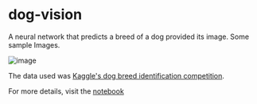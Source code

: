 # dog-vision
A neural network that predicts a breed of a dog provided its image.
Some sample Images.

![image](https://user-images.githubusercontent.com/44321146/141061953-f07d83f0-9dd8-4dd1-bdc3-6638e82c919b.png)

The data used was [Kaggle's dog breed identification competition](https://www.kaggle.com/c/dog-breed-identification/overview).

For more details, visit the [notebook](https://github.com/OmiWakode/dog-vision/blob/main/dog_vision.ipynb)
